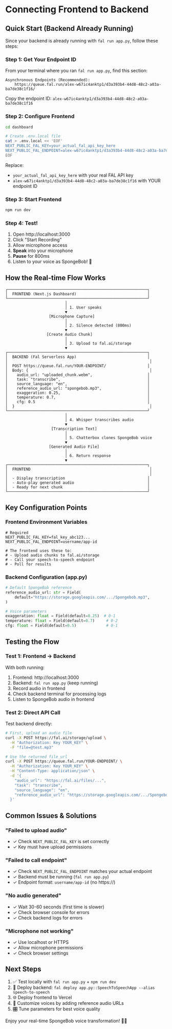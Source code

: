 # Connecting Frontend to Backend

## Quick Start (Backend Already Running)

Since your backend is already running with `fal run app.py`, follow these steps:

### Step 1: Get Your Endpoint ID

From your terminal where you ran `fal run app.py`, find this section:

```
Asynchronous Endpoints (Recommended):
    https://queue.fal.run/alex-w67ic4anktp1/d3a393b4-44d8-48c2-a03a-ba7de38c1f16/
```

Copy the endpoint ID: `alex-w67ic4anktp1/d3a393b4-44d8-48c2-a03a-ba7de38c1f16`

### Step 2: Configure Frontend

```bash
cd dashboard

# Create .env.local file
cat > .env.local << 'EOF'
NEXT_PUBLIC_FAL_KEY=your_actual_fal_api_key_here
NEXT_PUBLIC_FAL_ENDPOINT=alex-w67ic4anktp1/d3a393b4-44d8-48c2-a03a-ba7de38c1f16
EOF
```

Replace:
- `your_actual_fal_api_key_here` with your real FAL API key
- `alex-w67ic4anktp1/d3a393b4-44d8-48c2-a03a-ba7de38c1f16` with YOUR endpoint ID

### Step 3: Start Frontend

```bash
npm run dev
```

### Step 4: Test!

1. Open http://localhost:3000
2. Click "Start Recording"
3. Allow microphone access
4. **Speak** into your microphone
5. **Pause** for 800ms
6. Listen to your voice as SpongeBob! 🧽

## How the Real-time Flow Works

```
┌─────────────────────────────────────────────────────────────┐
│  FRONTEND (Next.js Dashboard)                               │
└─────────────────────────────────────────────────────────────┘
                          │
                          │ 1. User speaks
                          ▼
                   [Microphone Capture]
                          │
                          │ 2. Silence detected (800ms)
                          ▼
                  [Create Audio Chunk]
                          │
                          │ 3. Upload to fal.ai/storage
                          ▼
┌─────────────────────────────────────────────────────────────┐
│  BACKEND (Fal Serverless App)                               │
│                                                              │
│  POST https://queue.fal.run/YOUR-ENDPOINT/                  │
│  Body: {                                                     │
│    audio_url: "uploaded_chunk.webm",                        │
│    task: "transcribe",                                      │
│    source_language: "en",                                   │
│    reference_audio_url: "spongebob.mp3",                    │
│    exaggeration: 0.25,                                      │
│    temperature: 0.7,                                        │
│    cfg: 0.5                                                 │
│  }                                                           │
└─────────────────────────────────────────────────────────────┘
                          │
                          │ 4. Whisper transcribes audio
                          ▼
                    [Transcription Text]
                          │
                          │ 5. Chatterbox clones SpongeBob voice
                          ▼
                   [Generated Audio File]
                          │
                          │ 6. Return response
                          ▼
┌─────────────────────────────────────────────────────────────┐
│  FRONTEND                                                    │
│                                                              │
│  - Display transcription                                    │
│  - Auto-play generated audio                                │
│  - Ready for next chunk                                     │
└─────────────────────────────────────────────────────────────┘
```

## Key Configuration Points

### Frontend Environment Variables

```env
# Required
NEXT_PUBLIC_FAL_KEY=fal_key_abc123...
NEXT_PUBLIC_FAL_ENDPOINT=username/app-id

# The frontend uses these to:
# - Upload audio chunks to fal.ai/storage
# - Call your speech-to-speech endpoint
# - Poll for results
```

### Backend Configuration (app.py)

```python
# Default SpongeBob reference
reference_audio_url: str = Field(
    default="https://storage.googleapis.com/.../Spongebob.mp3",
)

# Voice parameters
exaggeration: float = Field(default=0.25)  # 0-1
temperature: float = Field(default=0.7)     # 0-2
cfg: float = Field(default=0.5)             # 0-1
```

## Testing the Flow

### Test 1: Frontend → Backend

With both running:
1. Frontend: http://localhost:3000
2. Backend: `fal run app.py` (keep running)
3. Record audio in frontend
4. Check backend terminal for processing logs
5. Listen to SpongeBob audio in frontend

### Test 2: Direct API Call

Test backend directly:

```bash
# First, upload an audio file
curl -X POST https://fal.ai/storage/upload \
  -H "Authorization: Key YOUR_KEY" \
  -F "file=@test.mp3"

# Use the returned file_url
curl -X POST https://queue.fal.run/YOUR-ENDPOINT/ \
  -H "Authorization: Key YOUR_KEY" \
  -H "Content-Type: application/json" \
  -d '{
    "audio_url": "https://fal.ai/files/...",
    "task": "transcribe",
    "source_language": "en",
    "reference_audio_url": "https://storage.googleapis.com/.../Spongebob.mp3"
  }'
```

## Common Issues & Solutions

### "Failed to upload audio"
- ✓ Check `NEXT_PUBLIC_FAL_KEY` is set correctly
- ✓ Key must have upload permissions

### "Failed to call endpoint"
- ✓ Check `NEXT_PUBLIC_FAL_ENDPOINT` matches your actual endpoint
- ✓ Backend must be running (`fal run app.py`)
- ✓ Endpoint format: `username/app-id` (no https://)

### "No audio generated"
- ✓ Wait 30-60 seconds (first time is slower)
- ✓ Check browser console for errors
- ✓ Check backend logs for errors

### "Microphone not working"
- ✓ Use localhost or HTTPS
- ✓ Allow microphone permissions
- ✓ Check browser settings

## Next Steps

1. ✅ Test locally with `fal run app.py` + `npm run dev`
2. 🚀 Deploy backend: `fal deploy app.py::SpeechToSpeechApp --alias speech-to-speech`
3. 🌐 Deploy frontend to Vercel
4. 🎨 Customize voices by adding reference audio URLs
5. 🎛️ Tune parameters for best voice quality

Enjoy your real-time SpongeBob voice transformation! 🧽🎤

